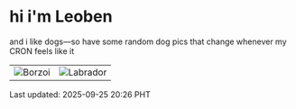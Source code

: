 # hi i'm Leoben

and i like dogs—so have some random dog pics that change whenever my CRON feels like it

|  |  |
|--------|----------|
| ![Borzoi](https://random-dog-vercel.vercel.app/api/random-borzoi?v=1758803200) | ![Labrador](https://random-dog-vercel.vercel.app/api/random-labrador?v=1758803200) |

Last updated: 2025-09-25 20:26 PHT
